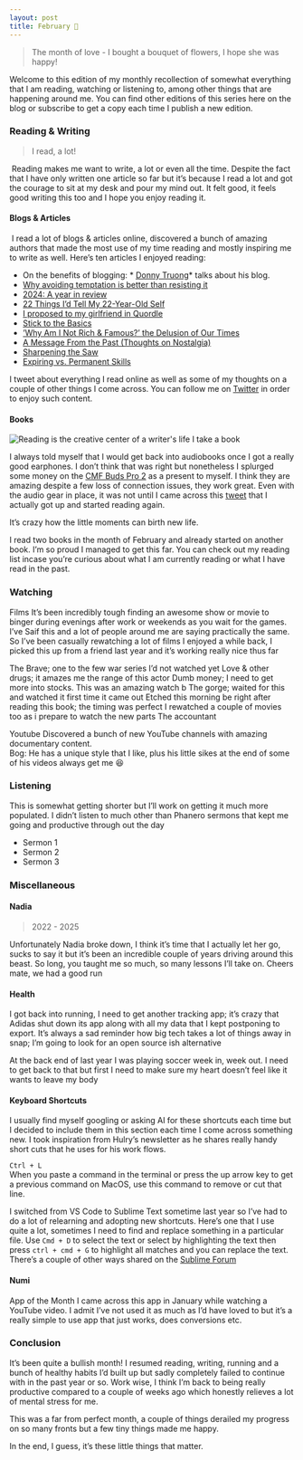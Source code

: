 ```yaml
---
layout: post
title: February 💐
---
```


> The month of love - I bought a bouquet of flowers, I hope she was happy!

Welcome to this edition of my monthly recollection of somewhat everything that I am reading, watching or listening to, among other things that are happening around me. You can find other editions of this series here on the blog or subscribe to get a copy each time I publish a new edition.

### Reading &amp; Writing
> I read, a lot!

 Reading makes me want to write, a lot or even all the time. Despite the fact that I have only written one article so far but it’s because I read a lot and got the courage to sit at my desk and pour my mind out. It felt good, it feels good writing this too and I hope you enjoy reading it.

#### Blogs &amp; Articles
 I read a lot of blogs &amp; articles online, discovered a bunch of amazing authors that made the most use of my time reading and mostly inspiring me to write as well. Here’s ten articles I enjoyed reading:
* On the benefits of blogging: * <ins>[Donny Truong](https://manuelmoreale.com/pb-donny-truong)</ins>*  talks about his blog.
* [Why avoiding temptation is better than resisting it](https://blog.medium.com/why-avoiding-temptation-is-better-than-resisting-it-aeb87bf44475)
* [2024: A year in review](https://manassaloi.com/2024/12/27/year-review-2024.html)
* [22 Things I’d Tell My 22-Year-Old Self](https://hulry.com/firesides/22-things/)
* [I proposed to my girlfriend in Quordle](https://stevekrouse.com/proposal)
* [Stick to the Basics](https://fs.blog/brain-food/january-5-2025/)
* [’Why Am I Not Rich &amp; Famous?’ the Delusion of Our Times](https://dariusforoux.com/rich-and-famous/)
* [A Message From the Past (Thoughts on Nostalgia)](https://collabfund.com/blog/a-message-from-the-past-thoughts-on-nostalgia/)
* [Sharpening the Saw](https://blog.codinghorror.com/sharpening-the-saw/)
* [Expiring vs. Permanent Skills](https://collabfund.com/blog/expiring-vs-permanent-skills/)

I tweet about everything I read online as well as some of my thoughts on a couple of other things I come across. You can follow me on [Twitter]() in order to enjoy such content.

#### Books
![Reading is the creative center of a writer's life  I take a book](https://github.com/user-attachments/assets/312fcf83-35be-45b7-bc00-1fd5f352ed07)

I always told myself that I would get back into audiobooks once I got a really good earphones. I don’t think that was right but nonetheless I splurged some money on the [CMF Buds Pro 2](https://cmf.tech/pages/buds-pro-2) as a present to myself. I think they are amazing despite a few loss of connection issues, they work great. Even with the audio gear in place, it was not until I came across this [tweet](https://x.com/AlexAndBooks_/status/1889770896740495486) that I actually got up and started reading again. 

It’s crazy how the little moments can birth new life.

I read two books in the month of February and already started on another book. I’m so proud I managed to get this far. You can check out my reading list incase you’re curious about what I am currently reading or what I have read in the past. 

### Watching 

Films
It’s been incredibly tough finding an awesome show or movie to binger during evenings after work or weekends as you wait for the games. I’ve Saif this and a lot of people around me are saying practically the same. So I’ve been casually rewatching a lot of films I enjoyed a while back, I picked this up from a friend last year and it’s working really nice thus far

The Brave; one to the few war series I’d not watched yet 
Love &amp; other drugs; it amazes me the range of this actor
Dumb money; I need to get more into stocks. This was an amazing watch b 
The gorge; waited for this and watched it first time it came out
Etched this morning be right after reading this book; the timing was perfect 
I rewatched a couple of movies too as i prepare to watch the new parts 
The accountant 

Youtube
Discovered a bunch of new YouTube channels with amazing documentary content.  
Bog: He has a unique style that I like, plus his little sikes at the end of some of his videos always get me 😆

### Listening 
This is somewhat getting shorter but I’ll work on getting it much more populated. I didn’t listen to much other than Phanero sermons that kept me going and productive through out the day
- Sermon 1
- Sermon 2
- Sermon 3

### Miscellaneous 

#### Nadia
> 2022 - 2025

Unfortunately Nadia broke down, I think it’s time that I actually let her go, sucks to say it but it’s been an incredible couple of years driving around this beast. So long, you taught me so much, so many lessons I’ll take on. Cheers mate, we had a good run

#### Health
I got back into running, I need to get another tracking app; it’s crazy that Adidas shut down its app along with all my data that I kept postponing to export. It’s always a sad reminder how big tech takes a lot of things away in snap; I’m going to look for an open source ish alternative  

At the back end of last year I was playing soccer week in, week out. I need to get back to that but first I need to make sure my heart doesn’t feel like it wants to leave my body


#### Keyboard Shortcuts
I usually find myself googling or asking AI for these shortcuts each time but I decided to include them in this section each time I come across something new. I took inspiration from Hulry’s newsletter as he shares really handy short cuts that he uses for his work flows.

`Ctrl + L`  
When you paste a command in the terminal or press the up arrow key to get a previous command on MacOS, use this command to remove or cut that line. 

I switched from VS Code to Sublime Text sometime last year so I’ve had to do a lot of relearning and adopting new shortcuts. Here’s one that I use quite a lot, sometimes I need to find and replace something in a particular file. Use `Cmd + D` to select the text or select by highlighting the text then press `ctrl + cmd + G` to highlight all matches and you can replace the text. There’s a couple of other ways shared on the [Sublime Forum](https://forum.sublimetext.com/t/find-replace-all-text-on-page-via-keyboard/2099)

#### Numi
App of the Month 
I came across this app in January while watching a YouTube video. I admit I’ve not used it as much as I’d have loved to but it’s a really simple to use app that just works, does conversions etc. 

### Conclusion
It’s been quite a bullish month! I resumed reading, writing, running and a bunch of healthy habits I’d built up but sadly completely failed to continue with in the past year or so. Work wise, I think I’m back to being really productive compared to a couple of weeks ago which honestly relieves a lot of mental stress for me. 

This was a far from perfect month, a couple of things derailed my progress on so many fronts but a few tiny things made me happy.

In the end, I guess, it’s these little things that matter.
